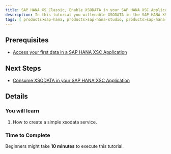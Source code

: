 ```yaml
---
title: SAP HANA XS Classic, Enable XSODATA in your SAP HANA XSC Application
description: In this tutorial you willenable XSODATA in the SAP HANA XSC application you just created.
tags: [ products>sap-hana, products>sap-hana-studio, products>sap-hana-cloud-platform, topic>sql, topic>big-data, tutorial>beginner]
---
```


## Prerequisites  
- [Access your first data in a SAP HANA XSC Application](http://go.sap.com/developer/tutorials/hana-data-access-authorizations.html)

## Next Steps
- [Consume XSODATA in your SAP HANA XSC Application](http://go.sap.com/developer/tutorials/hana-consume-xsodata.html)
 
## Details

### You will learn  
1. How to create a simple xsodata service.

### Time to Complete
Beginners might take **10 minutes** to execute this tutorial.
